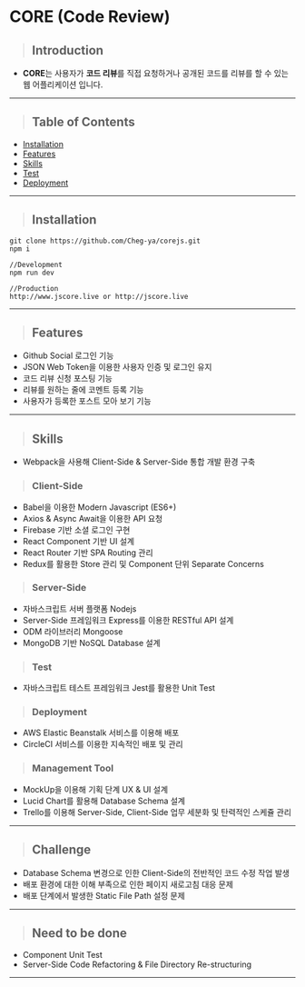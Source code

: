 # CORE (Code Review)

>## Introduction
- **CORE**는 사용자가 **코드 리뷰**를 직접 요청하거나 공개된 코드를 리뷰를 할 수 있는 웹 어플리케이션 입니다.
---

>## Table of Contents
- [Installation](#Installation)
- [Features](#Features)
- [Skills](#Skills)
- [Test](#Test)
- [Deployment](#Deployment)
---

>## Installation
```
git clone https://github.com/Cheg-ya/corejs.git
npm i

//Development
npm run dev

//Production
http://www.jscore.live or http://jscore.live
```
---

>## Features
- Github Social 로그인 기능
- JSON Web Token을 이용한 사용자 인증 및 로그인 유지
- 코드 리뷰 신청 포스팅 기능
- 리뷰를 원하는 줄에 코멘트 등록 기능
- 사용자가 등록한 포스트 모아 보기 기능
---

>## Skills
- Webpack을 사용해 Client-Side & Server-Side 통합 개발 환경 구축

>### Client-Side
- Babel을 이용한 Modern Javascript (ES6+)
- Axios & Async Await을 이용한 API 요청
- Firebase 기반 소셜 로그인 구현
- React Component 기반 UI 설계
- React Router 기반 SPA Routing 관리
- Redux를 활용한 Store 관리 및 Component 단위 Separate Concerns

>### Server-Side
- 자바스크립트 서버 플랫폼 Nodejs
- Server-Side 프레임워크 Express를 이용한 RESTful API 설계
- ODM 라이브러리 Mongoose
- MongoDB 기반 NoSQL Database 설계

>### Test
- 자바스크립트 테스트 프레임워크 Jest를 활용한 Unit Test
>### Deployment
- AWS Elastic Beanstalk 서비스를 이용해 배포
- CircleCI 서비스를 이용한 지속적인 배포 및 관리

>### Management Tool
- MockUp을 이용해 기획 단계 UX & UI 설계
- Lucid Chart를 활용해 Database Schema 설계
- Trello를 이용해 Server-Side, Client-Side 업무 세분화 및 탄력적인 스케쥴 관리
---

>## Challenge
- Database Schema 변경으로 인한 Client-Side의 전반적인 코드 수정 작업 발생
- 배포 환경에 대한 이해 부족으로 인한 페이지 새로고침 대응 문제
- 배포 단계에서 발생한 Static File Path 설정 문제
---

>## Need to be done
- Component Unit Test
- Server-Side Code Refactoring & File Directory Re-structuring
---

